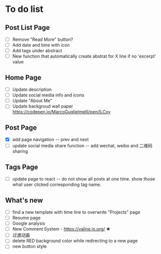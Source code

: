 # To do list

## Post List Page

- [ ] Remove "Read More" button?
- [ ] Add date and time with icon
- [ ] Add tags under abstract
- [ ] New function that automatically create abstrat for X line if no 'excerpt' value

## Home Page

- [ ] Update description
- [ ] Update social media info and icons
- [ ] Update "About Me"
- [ ] Update backgroud wall paper https://codepen.io/MarcoGuglielmelli/pen/lLCxy

## Post Page
- [x] add page navigation -- prev and next
- [ ] update social media share function -- add wechat, weibo and 二维码 sharing

## Tags Page
- [ ] update page to react -- do not show all posts at one time. show those what user clicked corresponding tag name. 

## What's new 
- [ ] find a new template with time line to overwrite "Projects" page
- [ ] Resume page
- [ ] Google analysis
- [ ] New Comment System - https://valine.js.org/ ★
- [ ] 过渡动画
- [ ] delete RED background color while redirecting to a new page
- [ ] new button style
